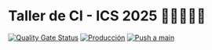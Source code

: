 # Taller de CI - ICS 2025 🚀🚀🚀🚀🚀
[![Quality Gate Status](https://sonarcloud.io/api/project_badges/measure?project=tomas-lp_ics25-tallercicd&metric=alert_status)](https://sonarcloud.io/summary/new_code?id=tomas-lp_ics25-tallercicd)
[![Producción](https://github.com/tomas-lp/ics25-tallercicd/actions/workflows/productiondeploy.yml/badge.svg)](https://github.com/tomas-lp/ics25-tallercicd/actions/workflows/productiondeploy.yml)
[![Push a main](https://github.com/tomas-lp/ics25-tallercicd/actions/workflows/mainworkflow.yml/badge.svg)](https://github.com/tomas-lp/ics25-tallercicd/actions/workflows/mainworkflow.yml)
